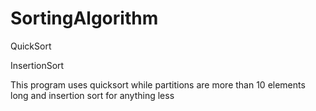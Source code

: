 # SortingAlgorithm

QuickSort

InsertionSort

This program uses quicksort while partitions are more than 10 elements long and insertion sort for anything less


